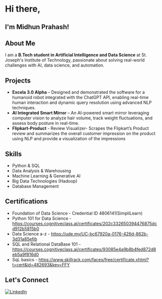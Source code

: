 #  Hi there, 
## I'm Midhun Prahash! 

## About Me
I am a **B.Tech student in Artificial Intelligence and Data Science** at St. Joseph's Institute of Technology, passionate about solving real-world challenges with AI, data science, and automation.

## Projects
- **Excela 3.0 Alpha** – Designed and demonstrated the software for a humanoid robot integrated with the ChatGPT API, enabling real-time human interaction and dynamic query resolution using advanced NLP techniques.  
- **AI Integrated Smart Mirror** – An AI-powered smart mirror leveraging computer vision to analyze hair volume, track weight fluctuations, and assess body posture in real-time.  
- **Flipkart-Product** - Review Visualizer- Scrapes the Flipkart’s Product review and summarizes the overall customer
impression on the product using NLP and provide a visualization of the impressions  

## Skills
- Python & SQL
- Data Analysis & Warehousing
- Machine Learning & Generative AI
- Big Data Technologies (Hadoop)
- Database Management

## Certifications
- Foundation of Data Science - Credential ID 4806141(SimpliLearn)
- Python 101 for Data Science - https://courses.cognitiveclass.ai/certificates/202c332650394476875dcd912b5815b0
- Data Science a-z - https://ude.my/UC-bc67920a-0176-426d-862b-3d31a85efib
- SQL and Relational DataBase 101 - https://courses.cognitiveclass.ai/certificates/93085e4a9b8b4fed872d8eb5a9f816d0
- SqL basics - https://www.skillrack.com/faces/free/certificate.xhtml?t=cert&id=482693&key=FFY

## Let's Connect
[![LinkedIn](https://img.shields.io/badge/LinkedIn-0A66C2?style=for-the-badge&logo=linkedin&logoColor=white)](https://www.linkedin.com/in/midhun-prahash-14ab24292/)  


